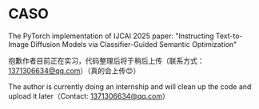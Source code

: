 # CASO
The PyTorch implementation of IJCAI 2025 paper: "Instructing Text-to-Image Diffusion Models via Classifier-Guided Semantic Optimization"

抱歉作者目前正在实习，代码整理后将于稍后上传（联系方式：1371306634@qq.com）（真的会上传😊）

The author is currently doing an internship and will clean up the code and upload it later（Contact: 1371306634@qq.com）
